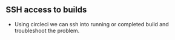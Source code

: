 
## SSH access to builds

- Using circleci we can ssh into running or completed build and troubleshoot the problem.
